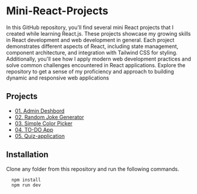 
#  Mini-React-Projects

In this GitHub repository, you'll find several mini React projects that I created while learning React.js. These projects showcase my growing skills in React development and web development in general. Each project demonstrates different aspects of React, including state management, component architecture, and integration with Tailwind CSS for styling. Additionally, you'll see how I apply modern web development practices and solve common challenges encountered in React applications. Explore the repository to get a sense of my proficiency and approach to building dynamic and responsive web applications


## Projects

- [01. Admin Deshbord](Admin-dashboard)
- [02. Random Joke Generator](Random-Joke-Generator)
- [03. Simple Color Picker](Simple-color-picker)
- [04. TO-DO App](TO-DO-List-App)
- [05. Quiz-application](Quiz-application)


## Installation

Clone any folder from this repository and run the following commands.

```bash
  npm install
  npm run dev
```
    
